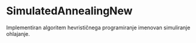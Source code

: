 # SimulatedAnnealingNew

Implementiran algoritem hevrističnega programiranje imenovan simuliranje ohlajanje.
